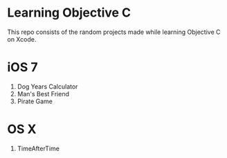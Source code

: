 Learning Objective C
=============

This repo consists of the random projects made while learning Objective C on Xcode.

iOS 7 
========

1. Dog Years Calculator
2. Man's Best Friend
3. Pirate Game

OS X
========
1. TimeAfterTime 
